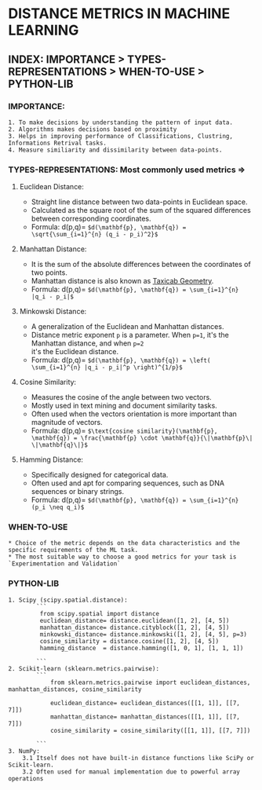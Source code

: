 # DISTANCE METRICS IN MACHINE LEARNING  

## INDEX: IMPORTANCE > TYPES-REPRESENTATIONS > WHEN-TO-USE > PYTHON-LIB

### IMPORTANCE:
    1. To make decisions by understanding the pattern of input data.
    2. Algorithms makes decisions based on proximity
    3. Helps in improving performance of Classifications, Clustring, Informations Retrival tasks.
    4. Measure similiarity and dissimilarity between data-points.
    
### TYPES-REPRESENTATIONS: Most commonly used metrics =>
1. Euclidean Distance: 
    - Straight line distance between two data-points in Euclidean space.
    - Calculated as the square root of the sum of the squared differences between corresponding coordinates.
    - Formula:  d(p,q)= `$d(\mathbf{p}, \mathbf{q}) = \sqrt{\sum_{i=1}^{n} (q_i - p_i)^2}$`         

2. Manhattan Distance: 
    - It is the sum of the absolute differences between the coordinates of two points.
    - Manhattan distance is also known as [Taxicab Geometry](https://en.wikipedia.org/wiki/Taxicab_geometry).
    - Formula: d(p,q)= `$d(\mathbf{p}, \mathbf{q}) = \sum_{i=1}^{n} |q_i - p_i|$`
                
3. Minkowski Distance:
    - A generalization of the Euclidean and Manhattan distances.
    - Distance metric exponent `p` is a parameter. When `p=1`, it's the Manhattan distance, and when `p=2`   
            it's the Euclidean distance.
    - Formula: d(p,q)= `$d(\mathbf{p}, \mathbf{q}) = \left( \sum_{i=1}^{n} |q_i - p_i|^p \right)^{1/p}$`
                
4. Cosine Similarity: 
    - Measures the cosine of the angle between two vectors.
    - Mostly used in text mining and document similarity tasks.
    - Often used when the vectors orientation is more important than magnitude of vectors.
    - Formula: d(p,q)= `$\text{cosine similarity}(\mathbf{p}, \mathbf{q}) = \frac{\mathbf{p} \cdot \mathbf{q}}{\|\mathbf{p}\| \|\mathbf{q}\|}$`
                
5. Hamming Distance: 
    - Specifically designed for categorical data. 
    - Often used and apt for comparing sequences, such as DNA sequences or binary strings.
    - Formula: d(p,q)= `$d(\mathbf{p}, \mathbf{q}) = \sum_{i=1}^{n} (p_i \neq q_i)$`
                

### WHEN-TO-USE
    * Choice of the metric depends on the data characteristics and the specific requirements of the ML task.
    * The most suitable way to choose a good metrics for your task is `Experimentation and Validation`

### PYTHON-LIB
    
    1. Scipy (scipy.spatial.distance):
            ```
             from scipy.spatial import distance
             euclidean_distance= distance.euclidean([1, 2], [4, 5])
             manhattan_distance= distance.cityblock([1, 2], [4, 5])
             minkowski_distance= distance.minkowski([1, 2], [4, 5], p=3)
             cosine_similarity = distance.cosine([1, 2], [4, 5])
             hamming_distance  = distance.hamming([1, 0, 1], [1, 1, 1])

            ```
    2. Scikit-learn (sklearn.metrics.pairwise):
            ```
                from sklearn.metrics.pairwise import euclidean_distances, manhattan_distances, cosine_similarity
                
                euclidean_distance= euclidean_distances([[1, 1]], [[7, 7]])
                manhattan_distance= manhattan_distances([[1, 1]], [[7, 7]])
                cosine_similarity = cosine_similarity([[1, 1]], [[7, 7]])

            ```
    3. NumPy: 
        3.1 Itself does not have built-in distance functions like SciPy or Scikit-learn.
        3.2 Often used for manual implementation due to powerful array operations
